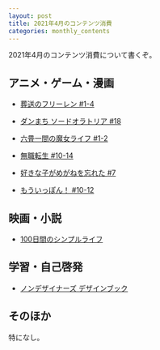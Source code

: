 ```yaml
---
layout: post
title: 2021年4月のコンテンツ消費
categories: monthly_contents
---
```


2021年4月のコンテンツ消費について書くぞ。

## アニメ・ゲーム・漫画
- [葬送のフリーレン #1-4](https://amzn.to/3st865p)


- [ダンまち ソードオラトリア #18](https://amzn.to/3v0bvud)

- [六畳一間の魔女ライフ #1-2]()
- [無職転生 #10-14]()
- [好きな子がめがねを忘れた #7]()
- [もういっぽん！ #10-12]()


## 映画・小説

- [100日間のシンプルライフ](https://www.video.unext.jp/title/SID0052953)


## 学習・自己啓発
- [ノンデザイナーズ デザインブック](https://amzn.to/3n0cAj4)


## そのほか
特になし。
